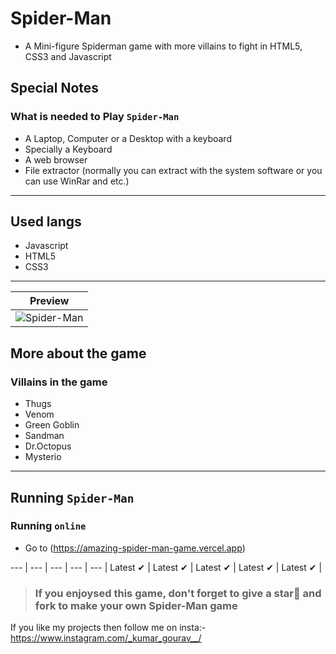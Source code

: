 # Spider-Man
- A Mini-figure Spiderman game with more villains to fight in HTML5, CSS3 and Javascript

  
## Special Notes
### What is needed to Play `Spider-Man`
- A Laptop, Computer or a Desktop with a keyboard
- Specially a Keyboard
- A web browser
- File extractor (normally you can extract with the system software or you can use WinRar and etc.)
---
## Used langs
- Javascript
- HTML5
- CSS3
---

|Preview|
|-|
|![Spider-Man](https://user-images.githubusercontent.com/91379432/155486365-0e2b515d-d90d-4846-aecf-f41b6e307429.png)|

## More about the game
### Villains in the game
- Thugs
- Venom
- Green Goblin
- Sandman
- Dr.Octopus
- Mysterio


-----------
## Running `Spider-Man`
### Running `online`
- Go to (https://amazing-spider-man-game.vercel.app)
  
--- | --- | --- | --- | --- |
Latest ✔ | Latest ✔ | Latest ✔ | Latest ✔ | Latest ✔ |

> ### If you enjoysed this game, don't forget to give a star🌟 and fork to make your own Spider-Man game
If you like my projects then follow me on insta:- https://www.instagram.com/_kumar_gourav__/
